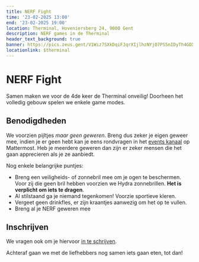 ```yaml
---
title: NERF Fight
time: '23-02-2025 13:00' 
end: '23-02-2025 19:00' 
location: Therminal, Hoveniersberg 24, 9000 Gent
description: NERF games in de Therminal
header_text_background: true 
banner: https://pics.zeus.gent/V1Wiz7SXkDqiFJqrXIjlhzNYjO7PS5nIDyTh4GDX.jpg
locationlink: $therminal
---
```


# NERF Fight

Samen maken we voor de 4de keer de Therminal onveilig!
Doorheen het volledig gebouw spelen we enkele game modes.

## Benodigdheden

We voorzien pijltjes _maar geen geweren_. Breng dus zeker je eigen geweer mee, indien je er geen hebt kan je eens rondvragen in het [events kanaal][events] op Mattermost.
Heb je meerdere geweren dan zijn er zeker mensen die het gaan apprecieren als je ze aanbiedt.

Nog enkele belangrijke puntjes:

- Breng een veiligheids- of zonnebril mee om je ogen te beschermen. Voor zij die geen bril hebben voorzien we Hydra zonnebrillen. **Het is verplicht om iets te dragen**.
- Al stilstaand ga je niemand tegenkomen! Voorzie sportieve kleren.
- Vergeet geen drinkfles, er zijn kraantjes aanwezig om het op te vullen.
- Breng al je NERF geweren mee

## Inschrijven 

We vragen ook om je hiervoor [in te schrijven][nerf].



Achteraf gaan we met de liefhebbers nog samen iets gaan eten, tot dan!

[events]: https://mattermost.zeus.gent/zeus/channels/events
[nerf]: https://event.student.ugent.be/events/404
